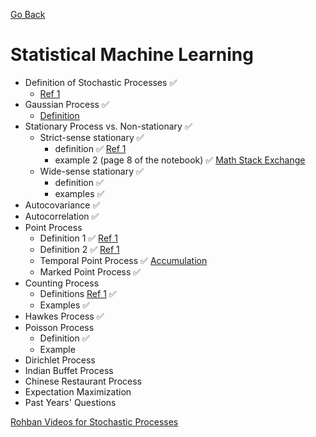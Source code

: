 [Go Back](https://github.com/arm-on/plan/blob/main/README.md)
# Statistical Machine Learning
- Definition of Stochastic Processes :white_check_mark:
    - [Ref 1](https://github.com/arm-on/plan/blob/main/materials/stochastic-process-definition.pdf)
- Gaussian Process :white_check_mark:
    - [Definition](https://www.youtube.com/watch?v=vU6AiEYED9E)
- Stationary Process vs. Non-stationary :white_check_mark:
    - Strict-sense stationary :white_check_mark:
        - definition :white_check_mark: [Ref 1](https://github.com/arm-on/plan/blob/main/materials/stochastic-process.pdf)
        - example 2 (page 8 of the notebook) :white_check_mark: [Math Stack Exchange](https://math.stackexchange.com/questions/4262404/proving-that-xt-ta-where-a-sim-mathrmuniform2-9-is-not-strict-sen)
    - Wide-sense stationary :white_check_mark:
        - definition :white_check_mark:
        - examples :white_check_mark:
- Autocovariance :white_check_mark:
- Autocorrelation :white_check_mark:
- Point Process
    - Definition 1 :white_check_mark: [Ref 1](https://github.com/arm-on/plan/blob/main/materials/point-process.pdf)
    - Definition 2 :white_check_mark: [Ref 1](https://hpaulkeeler.com/point-processes/)
    - Temporal Point Process :white_check_mark: [Accumulation](https://github.com/arm-on/plan/blob/main/ongoing/temporal-point-process.md)
    - Marked Point Process :white_check_mark:
- Counting Process
    - Definitions [Ref 1](https://github.com/arm-on/plan/blob/main/materials/point-proc.pdf) :white_check_mark:
    - Examples :white_check_mark:
- Hawkes Process :white_check_mark:
- Poisson Process
    - Definition :white_check_mark:
    - Example
- Dirichlet Process
- Indian Buffet Process
- Chinese Restaurant Process
- Expectation Maximization
- Past Years' Questions


[Rohban Videos for Stochastic Processes](https://www.aparat.com/playlist/1007391)